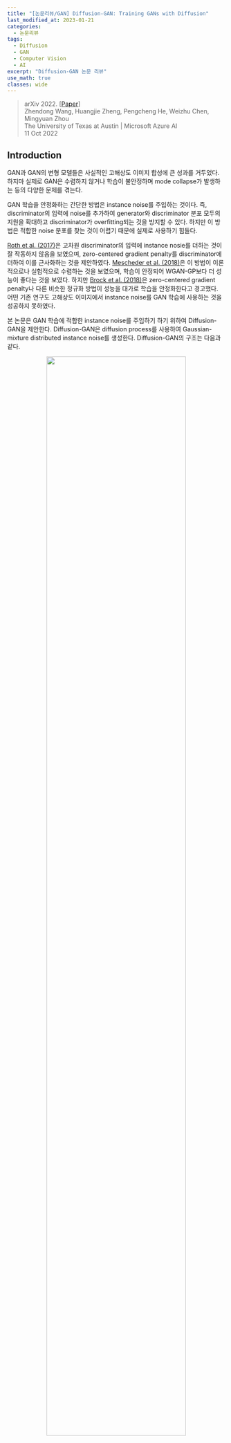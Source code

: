 ```yaml
---
title: "[논문리뷰/GAN] Diffusion-GAN: Training GANs with Diffusion"
last_modified_at: 2023-01-21
categories:
  - 논문리뷰
tags:
  - Diffusion
  - GAN
  - Computer Vision
  - AI
excerpt: "Diffusion-GAN 논문 리뷰"
use_math: true
classes: wide
---
```


> arXiv 2022. [[Paper](https://arxiv.org/abs/2206.02262)]  
> Zhendong Wang, Huangjie Zheng, Pengcheng He, Weizhu Chen, Mingyuan Zhou  
> The University of Texas at Austin | Microsoft Azure AI  
> 11 Oct 2022  

## Introduction
GAN과 GAN의 변형 모델들은 사실적인 고해상도 이미지 합성에 큰 성과를 거두었다. 하지마 실제로 GAN은 수렴하지 않거나 학습이 불안정하며 mode collapse가 발생하는 등의 다양한 문제를 겪는다.

GAN 학습을 안정화하는 간단한 방법은 instance noise를 주입하는 것이다. 즉, discriminator의 입력에 noise를 추가하여 generator와 discriminator 분포 모두의 지원을 확대하고 discriminator가 overfitting되는 것을 방지할 수 있다. 하지만 이 방법은 적합한 noise 분포를 찾는 것이 어렵기 때문에 실제로 사용하기 힘들다.

[Roth et al. (2017)](https://arxiv.org/abs/1705.09367)은 고차원 discriminator의 입력에 instance nosie를 더하는 것이 잘 작동하지 않음을 보였으며, zero-centered gradient penalty를 discriminator에 더하여 이를 근사화하는 것을 제안하였다. [Mescheder et al. (2018)](https://arxiv.org/abs/1801.04406)은 이 방법이 이론적으로나 실험적으로 수렴하는 것을 보였으며, 학습이 안정되어 WGAN-GP보다 더 성능이 좋다는 것을 보였다. 하지만 [Brock et al. (2018)](https://arxiv.org/abs/1809.11096)은 zero-centered gradient penalty나 다른 비슷한 정규화 방법이 성능을 대가로 학습을 안정화한다고 경고했다. 어떤 기존 연구도 고해상도 이미지에서 instance noise를 GAN 학습에 사용하는 것을 성공하지 못하였다. 

본 논문은 GAN 학습에 적합한 instance noise를 주입하기 하기 위하여 Diffusion-GAN을 제안한다. Diffusion-GAN은 diffusion process를 사용하여 Gaussian-mixture distributed instance noise를 생성한다. Diffusion-GAN의 구조는 다음과 같다. 

<center><img src='{{"/assets/img/diffgan/diffgan-model.PNG" | relative_url}}' width="80%"></center>
<br>
Diffusion process은 실제 이미지나 생성된 이미지가 입력으로 주어지며, 점진적으로 이미지에 noise를 추가하는 일련의 step으로 이루어져 있다. Step의 수는 고정되지 않고 데이터나 generator에 의존한다. 저자들은 diffusion process가 미분 가능하도록 설계하여 input에 대한 output의 미분 값을 계산할 수 있게 한다. 이를 통해 discriminator의 기울기를 diffusion process를 통해 generator로 전파하고, generator를 업데이트할 수 있게 된다. 기존 GAN이 실제 이미지와 생성된 이미지를 바로 비교하지만, Diffusion-GAN은 diffusion process로 noise가 추가된 이미지들을 비교한다. 이 noise 분포는 step마다 서로 다른 noise-to-data ratio를 가진다. 이에 따른 2가지 이점이 있다. 

1. 데이터와 generator의 분포가 너무 다른 경우 발생하는 vanishing gradient 문제를 완화하여 학습을 안정시킨다.
2. 같은 이미지라도 다양하게 noise를 추가할 수 있으므로 data augmentation 효과가 있고, 이는 데이터의 효율성과 generator의 다양성을 개선한다. 

본 논문은 이 방법의 타당성을 이론적으로 분석하며, 데이터와 generator의 분포의 차이를 측정하는 Diffusion-GAN의 목적 함수가 모든 곳에서 연속적이며 미분 가능함을 보인다. 이는 이론적으로 generator가 언제나 discriminator에서 유용한 gradient를 받을 수 있음을 의미하며, 이는 성능 개선으로 이어진다. 

본 논문의 기여를 정리하면 다음과 같다.

1. Diffusion process가 미분 가능한 augmentation을 제공하여 데이터의 효율성과 학습의 안정성을 개선한다. 
2. 광범위한 실험으로 Diffusion-Gan이 안정성과 생성 성능을 향상시키는 것을 보였다. 

## Preliminaries: GANs and diffusion-based generative models
GAN은 generator와 discriminator의 min-max game을 통해 데이터 분포 $p(x)$를 학습하는 것이 목표이다. Generator $G$는 random noise $z$를 입력받아 데이터와 유사한 사실적인 샘플 $G(z)$를 생성하는 것을 시도한다. Discriminator $D$는 실제 데이터 $x \sim p(x)$와 가짜 샘플 $G(z)$를 입력받아 진짜인지 가짜인지 분류한다. GAN의 min-max 목적함수는 다음과 같다.

$$
\begin{equation}
\min_G \max_D V(G, D) = \mathbb{E}_{x \sim p(x)} [\log (D(x))] + \mathbb{E}_{z \sim p(z)} [\log (1-D(G(z)))]
\end{equation}
$$

Diffusion-based generative model은 데이터 $x_0 \sim p(x_0)$와 같은 크기의 latent variable $x_1, \cdots, x_T$에 대하여

$$
\begin{equation}
p_\theta (x_0) := \int p_\theta (x_{0:T}) dx_{1:T}
\end{equation}
$$

라 가정한다. Forward diffusion chain은 미리 정의된 $\beta_t$와 $\sigma$에 따라 $T$ step에 걸쳐 점진적으로 noise를 $x_0$에 추가한다. 

$$
\begin{equation}
q(x_{1:T} \vert x_0) := \prod_{t=1}^T q(x_t | x_{t-1}), \quad \quad q(x_t | x_{t-1}) := \mathcal{N} (x_t; \sqrt{1-\beta_t} x_{t-1}, \beta_t \sigma^2 I)
\end{equation}
$$

또한 다음과 같이 closed form으로 임의의 timestep $t$에서 $x_t$를 샘플링할 수 있다. 

$$
\begin{equation}
q(x_t | x_0) = \mathcal{N}(x_t ; \sqrt{\vphantom{1} \bar{\alpha}_t} x_0, (1-\bar{\alpha}_t) \sigma^2 I), \quad \quad \textrm{where} \quad \alpha_t := 1- \beta_t, \; \bar{\alpha}_t := \prod_{s=1}^t \alpha_s
\end{equation}
$$

Reverse diffusion chain은 다음과 같다.

$$
\begin{equation}
p_\theta (x_{0:T}) := \mathcal{N} (x_T ; 0, \sigma^2 I) \prod_{t=1}^T p_\theta (x_{t-1} | x_t)
\end{equation}
$$

## Diffusion-GAN: Method and Theoretical Analysis
### 1. Instance noise injection via diffusion
Latent variable $z$를 고차원 데이터 space로 매핑하는 Generator $G$가 사실적인 샘플 $x_g$를 생성하는 것이 목표이다. Generator를 robust하고 diverse하게 만들기 위해서는 $x_g$에 instance noise를 주입해야 한다. Diffusion step은 원본 이미지 $x$에서 시작해서 점진적으로 정보를 지워 $T$ step 후 noise level $\sigma^2$에 도달하는 Markov chain으로 볼 수 있다. 

혼합 분포 $q(y \vert x)$를 모든 step에서 얻은 noise가 추가된 샘플 $y$의 가중치 합이라고 정의하자. 이 때 각 step $t$에서의 가중치는 $\pi_t$이다. 특정 step $t$에서의 component $q(y \vert x, t)$는 평균이 $x$에 비례하고 분산이 step $t$에 의존한다. 실제 데이터 $x \sim p(x)$와 생성된 샘플 $x_g \sim p_g(x)$의 혼합 분포는 같은 diffusion process로 구한다. 수식으로 정리하면 다음과 같다.

$$
\begin{equation}
x \sim p(x), y \sim q(y | x), \quad q(y | x) := \sum_{t=1}^T \pi_t q(y | x, t) \\
x_g \sim p_g(x), y_g \sim q(y_g | x_g), \quad q(y_g | x_g) := \sum_{t=1}^T \pi_t q(y_g | x_g, t)
\end{equation}
$$

$q(y \vert x)$는 $T$개의 component로 이루어진 혼합 분포이며, 가중치 $\pi_t$는 음이 아닌 실수이며 모두 더하면 1이다. Component $q(y \vert x, t)$는 다음과 같이 diffusion process로 계산된다. 

$$
\begin{equation}
q(y | x, t) = \mathcal{N} (y; \sqrt{\vphantom{1} \bar{\alpha_t}}x , (1-\bar{\alpha}_t) \sigma^2 I)
\end{equation}
$$

혼합 분포에서의 샘플링은 

$$
\begin{equation}
t \sim p_\pi := \textrm{Discrete}(\pi_1, \cdots, \pi_T), \quad \quad y \sim q(y \vert x, t)
\end{equation}
$$

으로 진행된다. 혼합 분포에서 $y$를 샘플링하여 실제 이미지와 생성된 이미지 모두에 대한 다양한 정도의 noise가 추가된 이미지를 얻을 수 있다. 더 많은 noise가 추가될 수록 $x$의 정보는 적어진다. 

### 2. Adversarial Training
Diffusion-GAN은 다음 min-max game 목적 함수를 풀어 generator와 discriminator를 학습한다.

$$
\begin{equation}
V(G, D) = \mathbb{E}_{x \sim p(x), t \sim p_\pi, y \sim q(y \vert x, t)} [\log (D_\phi (y, t))] + \mathbb{E}_{z \sim p(z), t \sim p_\pi, y_g \sim q(y_g \vert G_\theta (z), t)} [\log (1 - D_\phi (y_g, t))]
\end{equation}
$$

목적 함수는 discriminator가 모든 diffusion step $t$에 대하여 교란된 실제 데이터에는 높은 확률을, 교란된 생성된 데이터에는 낮은 확률을 부여하도록 한다. 반면 generator는 모든 $t$에서 discriminator를 속일 수 있는 샘플을 생성하려고 시도한다. 교란된 데이터는 reparameterization을 이용하여 다음과 같이 계산할 수 있다.

$$
\begin{equation}
y = \sqrt{\vphantom{1} \bar{\alpha}_t} x + \sqrt{1 - \bar{\alpha}_t} \sigma \epsilon \quad \quad \epsilon \sim \mathcal{N} (0, I)\\
y_g = \sqrt{\vphantom{1} \bar{\alpha}_t} G_\theta (z) + \sqrt{1 - \bar{\alpha}_t} \sigma \epsilon \quad \quad \epsilon \sim \mathcal{N} (0, I)
\end{equation}
$$

Reparameterization으로 계산을 하면 목적 함수가 generator의 파라미터에 대하여 미분 가능해지므로 역전파로 파라미터를 최적화할 수 있다. 

목적 함수는 실제 분포와 생성된 분포 사이의 Jensen–Shannon divergence의 근사

$$
\begin{equation}
\mathcal{D}_{\textrm{JS}} (p(y, t) \| p_g (y,t)) = \mathbb{E}_{t \sim p_\pi} [\mathcal{D}_{JS} (p(y | t) \| p_g (y | t))]
\end{equation}
$$

를 최소화할 수 있다. JS divergence는 두 분포가 유사하지 않은 정도를 측정하며, 두 분포가 동일하면 값이 0이 된다. 

두 교란된 분포 사이의 JS divergence를 최소화하는 최적의 generator가 원래 분포 사이의 JS divergence를 최소화하는 최적의 generator이다. 

### 3. Adaptive diffusion

Discriminator $D$는 적당히 어려운 task를 풀어야 한다. 너무 쉬어서 overfitting되지 않아야 하며 너무 어려워서 학습이 방해되어도 안 된다. 따라서 저자들은 $D$가 얼마나 $y$와 $y_g$를 구별할 수 있는 지에 따라 $y$와 $y_g$에 더해지는 noise를 조절한다. $t$가 커지면 noise-to-data ratio가 커져 task가 어려워진다. 따라서 $t$가 커지면 같이 커지는 $1-\bar{\alpha}_t$를 사용하여 diffusion 강도를 측정한다. Diffusion 강도를 조절하기 위하여 최대 step 수 $T$를 적응적으로 수정한다. 

이러한 전략은 discriminator가 가장 쉬운 샘플인 원본 데이터 샘플부터 학습하도록 하며, 더 큰 $t$에 대하여 샘플링하여 점진적으로 난이도를 올린다. 이를 위하여 $T$에 대하여 자율 스케줄을 사용하며, 이는 discriminator가 얼마나 overfit되어 있는지를 추정하는 metric $r_d$에 의존한다. 

$$
\begin{equation}
r_d = \mathbb{E}_{y,t \sim p(y, t)} [\textrm{sign} (D_\phi (y, t) - 0.5)], \quad \quad T = T + \textrm{sign} (r_d - d_{target}) \cdot C
\end{equation}
$$

여기서 $C$는 상수이다. $r_d$는 4개의 minibatch마다 계산되어 $T$를 업데이트한다. $t$를 샘플링하는 $p_\pi$에 대한 2가지 옵션이 있다. 

$$
\begin{equation}
t \sim p_\pi := \begin{cases}
\textrm{uniform}: & \textrm{Discrete} (\frac{1}{T}, \frac{1}{T}, \cdots, \frac{1}{T}) \\
\textrm{priority}: & \textrm{Discrete} \bigg(\frac{1}{\sum_{t=1}^T t}, \frac{1}{\sum_{t=1}^T t}, \cdots, \frac{1}{\sum_{t=1}^T t}\bigg)
\end{cases}
\end{equation}
$$

"priority" 옵션은 더 큰 $t$에 더 큰 가중치를 주는 방법으로, $T$가 증가할 때 discriminator가 새로운 샘플을 더 많이 볼 수 있도록 한다. 이는 discriminator가 전에 보지 못한 새롭고 더 어려운 샘플에 더 집중할 수 있도록 하기 위함이다. "priority" 옵션이라도 discriminator 여전히 작은 $t$에 대한 샘플을 볼 수 있다. 

갑작스러운 $T$의 변화를 막기 위해 $p_\pi$에서 뽑힌 $t$ 값을 포함하는 탐색 리스트 $t_epl$를 사용한다. $T$가 업데이트되기 전까지 $t_epl$는 고정되며 $t_epl$에서 $t$를 뽑는다. 이 방법을 사용하면 더 큰 $T$로 업데이트되기 전에 각 $t$에 대하여 충분히 탐색할 수 있다. 

### 4. Theoretical analysis with Examples
본 논문에서는 WGAN과 동일한 toy exmaple을 이용하여 Diffusion-GAN을 설명한다. 실제 데이터를 $x = (0, z)$라 하고, 생성된 데이터를 $x_g = (\theta, z)$라 둔다. 생성된 데이터는 1개의 파라미터 $\theta$로 생성되며 $z \sim \mathcal{N} (0, I)$이다. 

실제 데이터 분포와 생성된 데이터 분포 사이의 JS divergence $\mathcal{D}_{\textrm{JS}} (p(x) \vert \vert p(x_g))$는 $\theta = 0$일 때만 0이고 $\theta \ne 0$일 때 $\log 2$이다. 

다음은 toy exmaple에 diffusion 기반의 noise를 추가한 결과이다. 

<center><img src='{{"/assets/img/diffgan/diffgan-fig1.PNG" | relative_url}}' width="90%"></center>
<br>

위는 $t$에 대한 diffusion noise를 주입한 데이터 분포이고, 아래는 JS divergence와 최적의 discriminator 값이다.

$t$가 증가함에 따라 JS divergence 그래프는 더 부드러워지고 더 넓은 $\theta$ 범위에서 기울기가 0이 아니게 된다. $t$가 작을 때는 JS divergence가 거의 상수인 부분이 여전히 존재한다. 이를 피하기 위해서는 모든 step을 혼합하여 의미있는 기울기를 얻을 확률을 항상 높게 유지하여야 한다. 

Noise가 없는 JS divergence의 최적의 discriminator 값은 불연속적이다. Diffusion 기반의 noise를 추가하면 $t$에 따라 최적의 discriminator가 바뀐다. 미분 가능한 forward diffusion chain을 사용하면 다양한 수준의 기울기를 제공하여 generator의 학습을 도울 수 있다. 

## Experiments
다음은 StyleGAN2에 Diffusion-GAN 기법을 추가하여 학습시킨 Diffusion StyleGAN2를 기존 모델들과 비교한 결과이다. 

<center><img src='{{"/assets/img/diffgan/diffgan-table1.PNG" | relative_url}}' width="97%"></center>
<br>
다음은 다양한 데이터셋에서 학습된 Diffusion StyleGAN2이 생성한 샘플들이다.

<center><img src='{{"/assets/img/diffgan/diffgan-fig2.PNG" | relative_url}}' width="95%"></center>
<br>
다음은 학습이 진행됨에 따라 적응적으로 변화하는 $T$와 discriminator의 출력값을 나타낸 그래프이다. 

<center>
  <img src='{{"/assets/img/diffgan/diffgan-fig3.PNG" | relative_url}}' width="45%">
  &nbsp; &nbsp; &nbsp;
  <img src='{{"/assets/img/diffgan/diffgan-fig4.PNG" | relative_url}}' width="45%">
</center>
<br>
Diffusion 기반의 혼합 분포로 학습된 discriminator가 항상 잘 작동하고 generator에 유용한 학습 신호를 제공한다는 것을 보여준다.

다음은 일반 GAN과 Diffusion-GAN을 25-Gaussians exmaple에 대해 실험한 결과이다.

<center><img src='{{"/assets/img/diffgan/diffgan-fig5.PNG" | relative_url}}' width="80%"></center>
<br>
일반 GAN은 mode collapse가 발생하여 몇몇 모드만 포착하였다. 일반 GAN의 실제 샘플과 생성된 샘플의 discriminator 출력값은 빠르게 멀어진다. 이는 discriminator에 강한 overfitting이 발생한다는 것을 의미하며 discriminator가 generator에 유용한 학습 신호를 제공하는 것을 멈춘다고 볼 수 있다. 

반면, Diffusion-GAN은 25개의 모드를 모두 포착하며 discriminator가 지속적으로 유용한 학습 신호를 제공한다. 이러한 결과를 통해 2가지 관점에서 개선점을 해석할 수 있다. 

1. Non-leaking augmentation은 데이터 space의 정보를 더 제공한다. 
2. Discriminator가 적응적으로 조절되는 diffusion 기반의 noise 주입에 잘 작동한다. 

다음은 ProjectGAN과의 Diffusion ProjectGAN의 비교 결과이다. 
<center><img src='{{"/assets/img/diffgan/diffgan-table2.PNG" | relative_url}}' width="95%"></center>
<br>